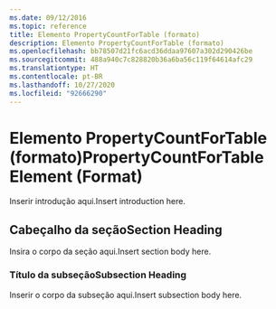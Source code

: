 ```yaml
---
ms.date: 09/12/2016
ms.topic: reference
title: Elemento PropertyCountForTable (formato)
description: Elemento PropertyCountForTable (formato)
ms.openlocfilehash: bb78507d21fc6acd36ddaa97607a302d290426be
ms.sourcegitcommit: 488a940c7c828820b36a6ba56c119f64614afc29
ms.translationtype: HT
ms.contentlocale: pt-BR
ms.lasthandoff: 10/27/2020
ms.locfileid: "92666290"
---
```

# <a name="propertycountfortable-element-format"></a><span data-ttu-id="cb9eb-103">Elemento PropertyCountForTable (formato)</span><span class="sxs-lookup"><span data-stu-id="cb9eb-103">PropertyCountForTable Element (Format)</span></span>

<span data-ttu-id="cb9eb-104">Inserir introdução aqui.</span><span class="sxs-lookup"><span data-stu-id="cb9eb-104">Insert introduction here.</span></span>

## <a name="section-heading"></a><span data-ttu-id="cb9eb-105">Cabeçalho da seção</span><span class="sxs-lookup"><span data-stu-id="cb9eb-105">Section Heading</span></span>

<span data-ttu-id="cb9eb-106">Insira o corpo da seção aqui.</span><span class="sxs-lookup"><span data-stu-id="cb9eb-106">Insert section body here.</span></span>

### <a name="subsection-heading"></a><span data-ttu-id="cb9eb-107">Título da subseção</span><span class="sxs-lookup"><span data-stu-id="cb9eb-107">Subsection Heading</span></span>

<span data-ttu-id="cb9eb-108">Inserir o corpo da subseção aqui.</span><span class="sxs-lookup"><span data-stu-id="cb9eb-108">Insert subsection body here.</span></span>
